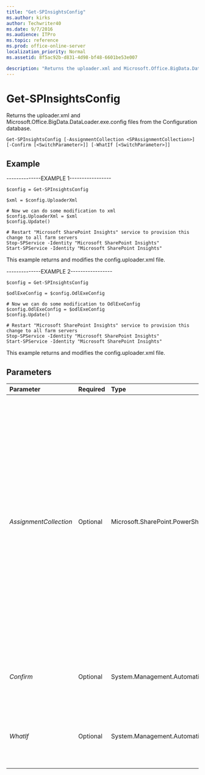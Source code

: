 ```yaml
---
title: "Get-SPInsightsConfig"
ms.author: kirks
author: Techwriter40
ms.date: 9/7/2016
ms.audience: ITPro
ms.topic: reference
ms.prod: office-online-server
localization_priority: Normal
ms.assetid: 8f5ac92b-d831-4d98-bf48-6601be53e007

description: "Returns the uploader.xml and Microsoft.Office.BigData.DataLoader.exe.config files from the Configuration database."
---
```


# Get-SPInsightsConfig

Returns the uploader.xml and Microsoft.Office.BigData.DataLoader.exe.config files from the Configuration database.
  
```
Get-SPInsightsConfig [-AssignmentCollection <SPAssignmentCollection>] [-Confirm [<SwitchParameter>]] [-WhatIf [<SwitchParameter>]]

```

## Example

--------------EXAMPLE 1-----------------
  
```
$config = Get-SPInsightsConfig
```

```
$xml = $config.UploaderXml
```

```
# Now we can do some modification to xml
$config.UploaderXml = $xml
$config.Update()
```

```
# Restart "Microsoft SharePoint Insights" service to provision this change to all farm servers 
Stop-SPService -Identity "Microsoft SharePoint Insights" 
Start-SPService -Identity "Microsoft SharePoint Insights" 

```

This example returns and modifies the config.uploader.xml file.
  
--------------EXAMPLE 2-----------------
  
```
$config = Get-SPInsightsConfig
```

```
$odlExeConfig = $config.OdlExeConfig
```

```
# Now we can do some modification to OdlExeConfig 
$config.OdlExeConfig = $odlExeConfig 
$config.Update()
```

```
# Restart "Microsoft SharePoint Insights" service to provision this change to all farm servers 
Stop-SPService -Identity "Microsoft SharePoint Insights" 
Start-SPService -Identity "Microsoft SharePoint Insights" 

```

This example returns and modifies the config.uploader.xml file.
  
## Parameters

|**Parameter**|**Required**|**Type**|**Description**|
|:-----|:-----|:-----|:-----|
| _AssignmentCollection_ <br/> |Optional  <br/> |Microsoft.SharePoint.PowerShell.SPAssignmentCollection  <br/> |Manages objects for the purpose of proper disposal. Use of objects, such as **SPWeb** or **SPSite**, can use large amounts of memory and use of these objects in Windows PowerShell scripts requires proper memory management. Using the **SPAssignment** object, you can assign objects to a variable and dispose of the objects after they are needed to free up memory. When **SPWeb**, **SPSite**, or **SPSiteAdministration** objects are used, the objects are automatically disposed of if an assignment collection or the **Global** parameter is not used.  <br/> > [!NOTE]> When the **Global** parameter is used, all objects are contained in the global store. If objects are not immediately used, or disposed of by using the **Stop-SPAssignment** command, an out-of-memory scenario can occur.           |
| _Confirm_ <br/> |Optional  <br/> |System.Management.Automation.SwitchParameter  <br/> |Prompts you for confirmation before executing the command. For more information, type the following command: **get-help about_commonparameters** <br/> |
| _WhatIf_ <br/> |Optional  <br/> |System.Management.Automation.SwitchParameter  <br/> |Displays a message that describes the effect of the command instead of executing the command. For more information, type the following command: **get-help about_commonparameters** <br/> |
   

